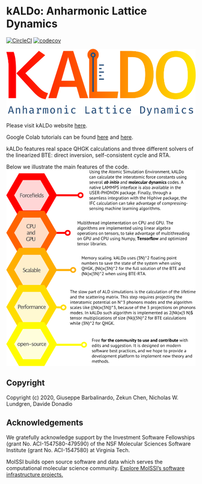 kALDo: Anharmonic Lattice Dynamics
==============================
[//]: # (Badges)
[![CircleCI](https://circleci.com/gh/nanotheorygroup/kaldo.svg?style=svg)](https://app.circleci.com/pipelines/github/nanotheorygroup/kaldo)
[![codecov](https://codecov.io/gh/nanotheorygroup/kaldo/branch/master/graph/badge.svg)](https://codecov.io/gh/nanotheorygroup/kaldo)

<img src="docs/docsource/_resources/logo.png" width="650">

Please visit kALDo website [here](https://nanotheorygroup.github.io/kaldo/).

Google Colab tutorials can be found [here](https://nanotheorygroup.github.io/kaldo/docsource/crystal_presentation.html) and [here](https://nanotheorygroup.github.io/kaldo/docsource/amorphous_presentation.html).

kALDo features real space QHGK calculations and three different solvers of the linearized BTE: direct inversion, self-consistent cycle and RTA.

Below we illustrate the main features of the code.
<img src="docs/docsource/_resources/features.png" width="650">

## Copyright

Copyright (c) 2020, Giuseppe Barbalinardo, Zekun Chen, Nicholas W. Lundgren, Davide Donadio

## Acknowledgements

We gratefully acknowledge support by the Investment Software Fellowships (grant No. ACI-1547580-479590) of the NSF Molecular Sciences Software Institute (grant No. ACI-1547580) at Virginia Tech. 

MolSSI builds open source software and data which serves the computational molecular science community. [Explore MolSSI’s software infrastructure projects.](https://molssi.org/software-projects/)
